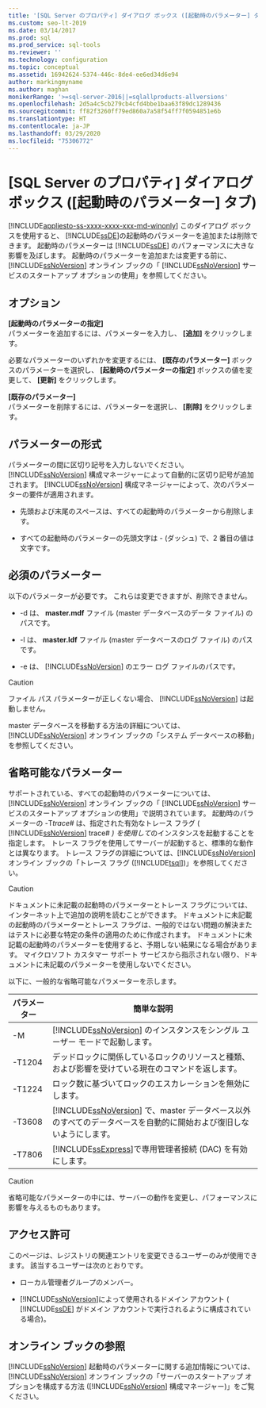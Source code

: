 ```yaml
---
title: '[SQL Server のプロパティ] ダイアログ ボックス ([起動時のパラメーター] タブ)'
ms.custom: seo-lt-2019
ms.date: 03/14/2017
ms.prod: sql
ms.prod_service: sql-tools
ms.reviewer: ''
ms.technology: configuration
ms.topic: conceptual
ms.assetid: 16942624-5374-446c-8de4-ee6ed34d6e94
author: markingmyname
ms.author: maghan
monikerRange: '>=sql-server-2016||=sqlallproducts-allversions'
ms.openlocfilehash: 2d5a4c5cb279cb4cfd4bbe1baa63f89dc1289436
ms.sourcegitcommit: ff82f3260ff79ed860a7a58f54ff7f0594851e6b
ms.translationtype: HT
ms.contentlocale: ja-JP
ms.lasthandoff: 03/29/2020
ms.locfileid: "75306772"
---
```

# <a name="sql-server-properties-startup-parameters-tab"></a>[SQL Server のプロパティ] ダイアログ ボックス ([起動時のパラメーター] タブ)
[!INCLUDE[appliesto-ss-xxxx-xxxx-xxx-md-winonly](../../includes/appliesto-ss-xxxx-xxxx-xxx-md-winonly.md)]
  このダイアログ ボックスを使用すると、 [!INCLUDE[ssDE](../../includes/ssde-md.md)]の起動時のパラメーターを追加または削除できます。 起動時のパラメーターは [!INCLUDE[ssDE](../../includes/ssde-md.md)] のパフォーマンスに大きな影響を及ぼします。 起動時のパラメーターを追加または変更する前に、 [!INCLUDE[ssNoVersion](../../includes/ssnoversion-md.md)] オンライン ブックの「 [!INCLUDE[ssNoVersion](../../includes/ssnoversion-md.md)] サービスのスタートアップ オプションの使用」を参照してください。  
  
## <a name="options"></a>オプション  
 **[起動時のパラメーターの指定]**  
 パラメーターを追加するには、パラメーターを入力し、 **[追加]** をクリックします。  
  
 必要なパラメーターのいずれかを変更するには、 **[既存のパラメーター]** ボックスのパラメーターを選択し、 **[起動時のパラメーターの指定]** ボックスの値を変更して、 **[更新]** をクリックします。  
  
 **[既存のパラメーター]**  
 パラメーターを削除するには、パラメーターを選択し、 **[削除]** をクリックします。  
  
## <a name="parameter-format"></a>パラメーターの形式  
 パラメーターの間に区切り記号を入力しないでください。 [!INCLUDE[ssNoVersion](../../includes/ssnoversion-md.md)] 構成マネージャーによって自動的に区切り記号が追加されます。 [!INCLUDE[ssNoVersion](../../includes/ssnoversion-md.md)] 構成マネージャーによって、次のパラメーターの要件が適用されます。  
  
-   先頭および末尾のスペースは、すべての起動時のパラメーターから削除します。  
  
-   すべての起動時のパラメーターの先頭文字は - (ダッシュ) で、2 番目の値は文字です。  
  
## <a name="required-parameters"></a>必須のパラメーター  
 以下のパラメーターが必要です。 これらは変更できますが、削除できません。  
  
-   -d は、 **master.mdf** ファイル (master データベースのデータ ファイル) のパスです。  
  
-   -l は、 **master.ldf** ファイル (master データベースのログ ファイル) のパスです。  
  
-   -e は、 [!INCLUDE[ssNoVersion](../../includes/ssnoversion-md.md)] のエラー ログ ファイルのパスです。  
  
> [!CAUTION]  
>  ファイル パス パラメーターが正しくない場合、 [!INCLUDE[ssNoVersion](../../includes/ssnoversion-md.md)] は起動しません。  
  
 master データベースを移動する方法の詳細については、 [!INCLUDE[ssNoVersion](../../includes/ssnoversion-md.md)] オンライン ブックの「システム データベースの移動」を参照してください。  
  
## <a name="optional-parameters"></a>省略可能なパラメーター  
 サポートされている、すべての起動時のパラメーターについては、 [!INCLUDE[ssNoVersion](../../includes/ssnoversion-md.md)] オンライン ブックの「 [!INCLUDE[ssNoVersion](../../includes/ssnoversion-md.md)] サービスのスタートアップ オプションの使用」で説明されています。 起動時のパラメーターの -T*trace#* は、指定された有効なトレース フラグ ( [!INCLUDE[ssNoVersion](../../includes/ssnoversion-md.md)] trace# *) を使用して*のインスタンスを起動することを指定します。 トレース フラグを使用してサーバーが起動すると、標準的な動作とは異なります。 トレース フラグの詳細については、[!INCLUDE[ssNoVersion](../../includes/ssnoversion-md.md)] オンライン ブックの「トレース フラグ ([!INCLUDE[tsql](../../includes/tsql-md.md)])」を参照してください。  
  
> [!CAUTION]  
>  ドキュメントに未記載の起動時のパラメーターとトレース フラグについては、インターネット上で追加の説明を読むことができます。 ドキュメントに未記載の起動時のパラメーターとトレース フラグは、一般的ではない問題の解決またはテストに必要な特定の条件の適用のために作成されます。 ドキュメントに未記載の起動時のパラメーターを使用すると、予期しない結果になる場合があります。 マイクロソフト カスタマー サポート サービスから指示されない限り、ドキュメントに未記載のパラメーターを使用しないでください。  
  
 以下に、一般的な省略可能なパラメーターを示します。  
  
|パラメーター|簡単な説明|  
|---------------|-----------------------|  
|-M|[!INCLUDE[ssNoVersion](../../includes/ssnoversion-md.md)] のインスタンスをシングル ユーザー モードで起動します。|  
|-T1204|デッドロックに関係しているロックのリソースと種類、および影響を受けている現在のコマンドを返します。|  
|-T1224|ロック数に基づいてロックのエスカレーションを無効にします。|  
|-T3608|[!INCLUDE[ssNoVersion](../../includes/ssnoversion-md.md)] で、master データベース以外のすべてのデータベースを自動的に開始および復旧しないようにします。|  
|-T7806|[!INCLUDE[ssExpress](../../includes/ssexpress-md.md)]で専用管理者接続 (DAC) を有効にします。|  
  
> [!CAUTION]  
>  省略可能なパラメーターの中には、サーバーの動作を変更し、パフォーマンスに影響を与えるものもあります。  
  
## <a name="permissions"></a>アクセス許可  
 このページは、レジストリの関連エントリを変更できるユーザーのみが使用できます。 該当するユーザーは次のとおりです。  
  
-   ローカル管理者グループのメンバー。  
  
-   [!INCLUDE[ssNoVersion](../../includes/ssnoversion-md.md)]によって使用されるドメイン アカウント ( [!INCLUDE[ssDE](../../includes/ssde-md.md)] がドメイン アカウントで実行されるように構成されている場合)。  
  
## <a name="books-online-references"></a>オンライン ブックの参照  
 [!INCLUDE[ssNoVersion](../../includes/ssnoversion-md.md)] 起動時のパラメーターに関する追加情報については、[!INCLUDE[ssNoVersion](../../includes/ssnoversion-md.md)] オンライン ブックの「サーバーのスタートアップ オプションを構成する方法 ([!INCLUDE[ssNoVersion](../../includes/ssnoversion-md.md)] 構成マネージャー)」をご覧ください。  
  
  
